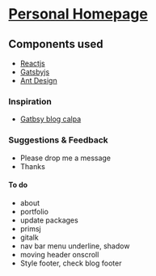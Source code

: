 # [Personal Homepage](www.tobiasleinss.ml)

## Components used

- [Reactjs](https://reactjs.org/)
- [Gatsbyjs](https://www.gatsbyjs.org/)
- [Ant Design](https://ant.design/)

### Inspiration

- [Gatbsy blog calpa](https://calpa.me/)

### Suggestions & Feedback

- Please drop me a message
- Thanks

#### To do

- about
- portfolio
- update packages
- primsj
- gitalk
- nav bar menu underline, shadow
- moving header onscroll
- Style footer, check blog footer